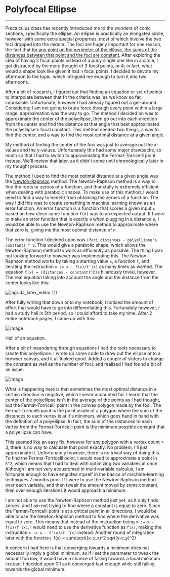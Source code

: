 # Polyfocal Ellipse
***
Precalculus class has recently introduced me to the wonders of conic sections, specifically the ellipse. An ellipse is practically an elongated circle, however with some extra special properties, most of which involve the two foci dropped into the middle. The foci are hugely important for one reason, the fact that [for any point on the perimeter of the ellipse, the sums of the distances between that point and the foci are constant](https://en.wikipedia.org/wiki/Ellipse#Definition_as_locus_of_points). After exploring the idea of having 2 focal points instead of a puny single one like in a circle, I got distracted by the mere thought of 3 focal points, or 4; in fact, what would a shape look like given it had `n` focal points. I decided to devote my afternoon to the topic, which intrigued me enough to turn it into two afternoons.

After a bit of research, I figured out that finding an equation or set of points to interpolate between that fit the criteria was, as we know so far, impossible. Unfortunate, however I had already figured out a get-around. Considering I am not going to brute force through every point within a large range, approximation was the way to go. The method I decided on was to approximate the center of the polyellipse, then go out into each direction from the center and find the distance at that angle that best approximated the polyellipse's focal constant. This method needed two things, a way to find the center, and a way to find the most optimal distance at a given angle.

My method of finding the center of the foci was just to average out the x-values and the y-values. Unfortunately this had some major drawbacks, so much so that I had to switch to approximating the Fermat-Torricelli point instead. We'll review that later, as it didn't come until chronologically later in my thought process.

The method I used to find the most optimal distance at a given angle was the [Newton-Raphson](https://en.wikipedia.org/wiki/Newton%27s_method) method. The Newton-Raphson method is a way to find the roots or zeroes of a function, and thankfully is extremely efficient when dealing with parabolic shapes. To make use of this method, I would need to find a way to benefit from obtaining the zeroes of a function. The way I did this was to create something in machine learning known as an error function. An error function is a function that scores a given input `x` based on how close some function `f(x)` was to an expected output. If I were to make an error function that is exactly `0` when plugging in a distance `n`, I would be able to use the Newton-Raphson method to approximate where that zero is, giving me the most optimal distance of `n`.

The error function I decided upon was `(foci distances - polyellipse's constant) ^ 2`. This would give a parabolic shape, which allows the Newton-Raphson method to work as efficiently as possible. The thing I was not looking forward to however was implementing this. The Newton-Raphson method works by taking a starting value `x`, a function `f`, and iterating the instruction `x := x - f(x)/f'(x)` as many times as wanted. The equation `f(x) = (distances - constant)^2` is hilariously trivial, however. The real equation taking into account the angle and the distance from the center looks like this:

![lagrida_latex_editor (1)](https://user-images.githubusercontent.com/42986319/162105319-b90982d7-61f4-44b3-82f3-eec4dae8452a.png)

After fully writing that down onto my notebook, I noticed the amount of effort that would have to go into differentiating this. Fortunately however, I had a study hall in 5th period, so I could afford to take my time. After 2 entire notebook pages, I came up with this:

![image](https://user-images.githubusercontent.com/42986319/162106203-bc6130cd-60e8-4f93-b4b8-17cbba16052c.png)

Hell of an equation.

After a bit of meandering through equations I had the tools necessary to create this polyellipse. I wrote up some code to draw out the ellipse onto a browser canvas, and it all looked good. Added a couple of sliders to change the constant as well as the number of foci, and realized I had found a bit of an issue.

![image](https://user-images.githubusercontent.com/42986319/162106881-47b52f09-586c-4429-8623-33531604af32.png)

What is happening here is that sometimes the most optimal distance in a certain direction is negative, which I never accounted for. I learnt that the center of the polyellipse isn't in the average of the points as I had thought, but the Fermat-Torricelli point in the convex polygon made by the foci. The Fermat-Torricelli point is the point inside of a polygon where the sum of the distances to each vertex is at it's minimum, which goes hand in hand with the definition of a polyellipse. In fact, the sum of the distances to each vertex from the Fermat-Torricelli point is the minimum possible constant that a polyellipse can have.

This seemed like an easy fix, however for any polygon with a vertex count > 3, there is no way to calculate that point exactly. No problem, I'll just approximate it. Unfortunately however, there is no trivial way of doing this. To find the Fermat-Torricelli point, I would need to approximate a point in `R^2`, which means that I had to deal with optimizing two variables at once. Although I am not very accustomed in multi-variable calculus, I am fortunate enough to have engulfed myself in the basics of machine-learning techniques 7 months prior. If I were to use the Newton-Raphson method over each variable, and then tweak the amount moved by some constant, then over enough iterations it would approach a minimum.

I am not able to use the Newton-Raphson method just yet, as it only finds zeroes, and I am not trying to find where a constant is equal to zero. Since the Fermat-Torricelli point is at a critical point in all directions, I would be able to use the Newton-Raphson method to find where the derivative was equal to zero. This means that instead of the instruction being `x := x - f(x)/f'(x)`, I would need to use the derivative function as `f(x)`, making the instruction `x := x - f'(x)/f''(x)` instead. Another round of integration later with the function `f(x) = sum(sqrt((x-c_x)^2 sqrt(y-c_y)^2)

A concern I had here is that converging towards a minimum does not necessarily imply a global minimum, so if I set the parameter to tweak the amount too low, it would have a chance of falling towards a local minimum instead. I decided upon 0.1 as it converged fast enough while still falling towards the global minimum.
